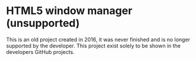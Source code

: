# HTML5 window manager (unsupported)
This is an old project created in 2016, it was never finished and is no longer supported by the developer. This project exist solely to be shown in the developers GitHub projects.
